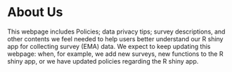 # About Us
This webpage includes Policies; data privacy tips; survey descriptions, and other contents we feel needed to help users better understand our R shiny app for collecting survey (EMA) data. 
We expect to keep updating this webpage: when, for example, we add new surveys, new functions to the R shiny app, or we have updated policies regarding the R shiny app. 
